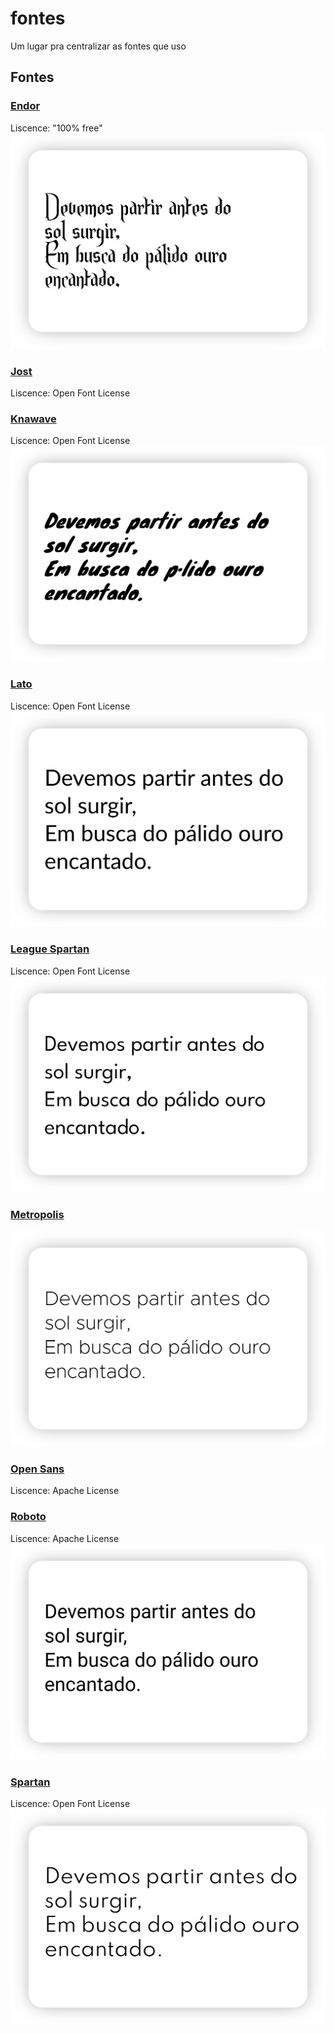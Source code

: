 # fontes

Um lugar pra centralizar as fontes que uso

## Fontes

### [Endor](https://www.dafont.com/endor.font)

Liscence: "100% free"
![Endor Preview](img/endor.png)

### [Jost](https://fonts.google.com/specimen/Jost)

Liscence: Open Font License

### [Knawave](https://github.com/theleagueof/knewave)

Liscence: Open Font License
![Font Preview](img/Knawave.png)

### [Lato](https://fonts.google.com/specimen/Lato?query=La)

Liscence: Open Font License
![Font Preview](img/Lato.png)

### [League Spartan](https://github.com/theleagueof/league-spartan)

Liscence: Open Font License
![Font Preview](img/LeagueSpartan.png)

### [Metropolis](https://github.com/chrismsimpson/Metropolis)

![Font Preview](img/Metropolis.png)

### [Open Sans](https://fonts.google.com/specimen/Open+Sans?query=Open)

Liscence: Apache License

### [Roboto](https://fonts.google.com/specimen/Roboto?query=Roboto)

Liscence: Apache License
![Font Preview](img/Roboto.png)

### [Spartan](https://fonts.google.com/specimen/Spartan?query=Spa)

Liscence: Open Font License
![Font Preview](img/Spartan.png)
